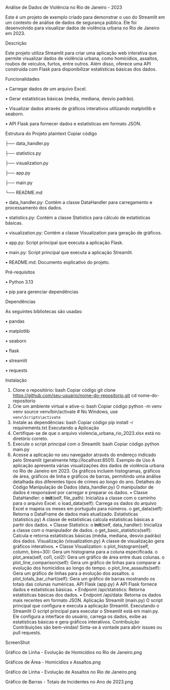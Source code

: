 Análise de Dados de Violência no Rio de Janeiro - 2023

Este é um projeto de exemplo criado para demonstrar o uso do Streamlit em um contexto de análise de dados de segurança pública. 
Ele foi desenvolvido para visualizar dados de violência urbana no Rio de Janeiro em 2023.

Descrição

Este projeto utiliza Streamlit para criar uma aplicação web interativa que permite visualizar dados de violência urbana, como homicídios, assaltos, roubos de veículos, furtos, entre outros. Além disso, oferece uma API construída com Flask para disponibilizar estatísticas básicas dos dados.

Funcionalidades

•	Carregar dados de um arquivo Excel.

•	Gerar estatísticas básicas (média, mediana, desvio padrão).

•	Visualizar dados através de gráficos interativos utilizando matplotlib e seaborn.

•	API Flask para fornecer dados e estatísticas em formato JSON.

Estrutura do Projeto
plaintext
Copiar código


├── data_handler.py

├── statistics.py

├── visualization.py

├── app.py

├── main.py

└── README.md

•	data_handler.py: Contém a classe DataHandler para carregamento e processamento dos dados.

•	statistics.py: Contém a classe Statistics para cálculo de estatísticas básicas.

•	visualization.py: Contém a classe Visualization para geração de gráficos.

•	app.py: Script principal que executa a aplicação Flask.

•	main.py: Script principal que executa a aplicação Streamlit.

•	README.md: Documento explicativo do projeto.



Pré-requisitos

•	Python 3.13

•	pip para gerenciar dependências

Dependências

As seguintes bibliotecas são usadas:

•	pandas

•	matplotlib

•	seaborn

•	flask

•	streamlit

•	requests


Instalação
1.	Clone o repositório:
bash
Copiar código
git clone https://github.com/seu-usuario/nome-do-repositorio.git
cd nome-do-repositorio
2.	Crie um ambiente virtual e ative-o:
bash
Copiar código
python -m venv venv
source venv/bin/activate  # No Windows, use `venv\Scripts\activate`
3.	Instale as dependências:
bash
Copiar código
pip install -r requirements.txt
Executando a Aplicação
1.	Certifique-se de que o arquivo violencia_urbana_rio_2023.xlsx está no diretório correto.
2.	Execute o script principal com o Streamlit:
bash
Copiar código
python main.py
3.	Acesse a aplicação no seu navegador através do endereço indicado pelo Streamlit (geralmente http://localhost:8501).
Exemplo de Uso
A aplicação apresenta várias visualizações dos dados de violência urbana no Rio de Janeiro em 2023. Os gráficos incluem histogramas, gráficos de área, gráficos de linha e gráficos de barras, permitindo uma análise detalhada dos diferentes tipos de crimes ao longo do ano.
Detalhes do Código
Manipulação de Dados (data_handler.py)
O manipulador de dados é responsável por carregar e preparar os dados.
•	Classe DataHandler:
o	__init__(self, file_path): Inicializa a classe com o caminho para o arquivo Excel.
o	load_data(self): Carrega os dados do arquivo Excel e mapeia os meses em português para números.
o	get_data(self): Retorna o DataFrame de dados mais atualizado.
Estatísticas (statistics.py)
A classe de estatísticas calcula estatísticas básicas a partir dos dados.
•	Classe Statistics:
o	__init__(self, data_handler): Inicializa a classe com o manipulador de dados.
o	get_basic_statistics(self): Calcula e retorna estatísticas básicas (média, mediana, desvio padrão) dos dados.
Visualização (visualization.py)
A classe de visualização gera gráficos interativos.
•	Classe Visualization:
o	plot_histogram(self, column, bins=30): Gera um histograma para a coluna especificada.
o	plot_area(self, col1, col2): Gera um gráfico de área entre duas colunas.
o	plot_line_comparison(self): Gera um gráfico de linhas para comparar a evolução dos homicídios ao longo do tempo.
o	plot_line_assaults(self): Gera um gráfico de linhas para a evolução dos assaltos.
o	plot_totals_bar_chart(self): Gera um gráfico de barras mostrando os totais das colunas numéricas.
API Flask (app.py)
A API Flask fornece dados e estatísticas básicas.
•	Endpoint /api/statistics: Retorna estatísticas básicas dos dados.
•	Endpoint /api/data: Retorna os dados mais recentes em formato JSON.
Aplicação Streamlit (main.py)
O script principal que configura e executa a aplicação Streamlit.
Executando o Streamlit
O script principal para executar o Streamlit está em main.py. Ele configura a interface do usuário, carrega os dados, exibe as estatísticas básicas e gera gráficos interativos.
Contribuição
Contribuições são bem-vindas! Sinta-se à vontade para abrir issues ou pull requests.



ScreenShot

Gráfico de Linha - Evolução de Homicídios no Rio de Janeiro.png

Gráficos de Área - Homicídios x Assaltos.png

Gráfico de Linha - Evolução de Assaltos no Rio de Janeiro.png

Gráfico de Barras - Totais de Incidentes no Ano de 2023.png


